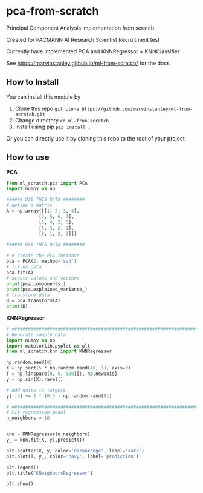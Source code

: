 # pca-from-scratch
Principal Component Analysis implementation from scratch

Created for PACMANN AI Research Scientist Recruitment test

Currently have implemented PCA and KNNRegressor + KNNClassifier

See https://marvinstanley.github.io/ml-from-scratch/ for the docs

## How to Install
You can install this module by

1. Clone this repo
    `git clone https://github.com/marvinstanley/ml-from-scratch.git`
2. Change directory
    `cd ml-from-scratch`
3. Install using pip
    `pip install .`

Or you can directly use it by cloning this repo to the root of your project

## How to use
**PCA**
```python
from ml_scratch.pca import PCA
import numpy as np

###### USE THIS DATA ########
# define a matrix
A = np.array([[1, 2, 3, 4], 
            [5, 5, 6, 7], 
            [1, 4, 2, 3], 
            [5, 3, 2, 1],
            [8, 1, 2, 2]])
            
###### USE THIS DATA ########

# # create the PCA instance
pca = PCA(2, method='svd')
# fit on data
pca.fit(A)
# access values and vectors
print(pca.components_)
print(pca.explained_variance_)
# transform data
B = pca.transform(A)
print(B)
```

**KNNRegressor**
```python
# #############################################################################
# Generate sample data
import numpy as np
import matplotlib.pyplot as plt
from ml_scratch.knn import KNNRegressor

np.random.seed(0)
X = np.sort(5 * np.random.rand(40, 1), axis=0)
T = np.linspace(0, 5, 500)[:, np.newaxis]
y = np.sin(X).ravel()

# Add noise to targets
y[::5] += 1 * (0.5 - np.random.rand(8))

# #############################################################################
# Fit regression model
n_neighbors = 10


knn = KNNRegressor(n_neighbors)
y_ = knn.fit(X, y).predict(T)

plt.scatter(X, y, color='darkorange', label='data')
plt.plot(T, y_, color='navy', label='prediction')

plt.legend()
plt.title("KNeighborsRegressor")

plt.show()
```
